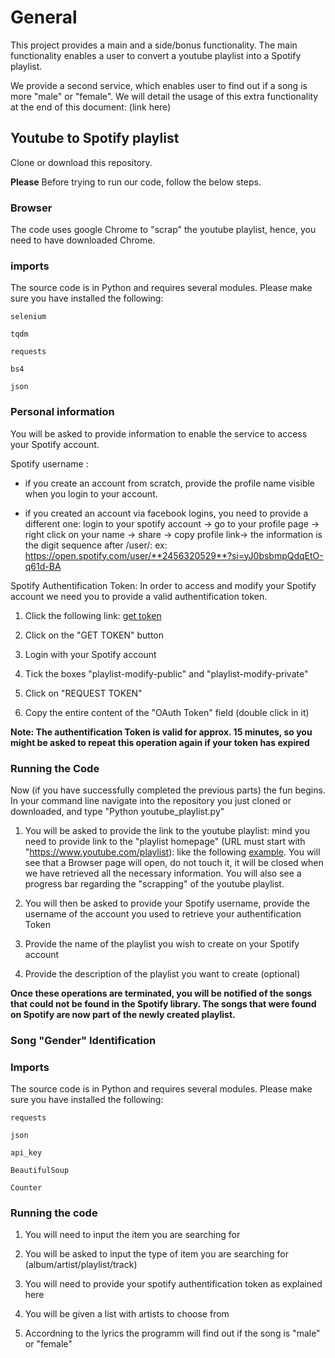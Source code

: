 # General
This project provides a main and a side/bonus functionality.
The main functionality enables a user to convert a youtube playlist into a Spotify playlist.

We provide a second service, which enables user to find out if a song is more "male" or "female". We will detail the usage of this extra functionality at the end of this document: (link here)

## Youtube to Spotify playlist
Clone or download this repository.

**Please** Before trying to run our code, follow the below steps.

### Browser

The code uses google Chrome to "scrap" the youtube playlist, hence, you need to have downloaded Chrome.

### imports
The source code is in Python and requires several modules. Please make sure you have installed the following:
```
selenium

tqdm

requests

bs4

json
```
### Personal information

You will be asked to provide information to enable the service to access your Spotify account.

Spotify username : 
- if you create an account from scratch, provide the	profile name visible when you login to your account.

- if you created an account via facebook logins, you need to provide a different one: login to your spotify account -> go to your profile page -> right click on your name -> share -> copy profile link-> the information is the digit sequence after /user/: ex: https://open.spotify.com/user/**2456320529**?si=yJ0bsbmpQdqEtO-q61d-BA

Spotify Authentification Token:
In order to access and modify your Spotify account we need you to provide a valid authentification token.

1. Click the following link: [get token](https://beta.developer.spotify.com/console/post-playlists/) 

2. Click on the "GET TOKEN" button

3. Login with your Spotify account

4. Tick the boxes "playlist-modify-public" and "playlist-modify-private"

5. Click on "REQUEST TOKEN"

6. Copy the entire content of the "OAuth Token" field (double click in it)

**Note: The authentification Token is valid for approx. 15 minutes, so you might be asked to repeat this operation again if your token has expired**

### Running the Code

Now (if you have successfully completed the previous parts) the fun begins. In your command line navigate into the repository you just cloned or downloaded, and type "Python youtube_playlist.py"

1. You will be asked to provide the link to the youtube playlist: mind you need to provide link to the "playlist homepage" (URL must start with "https://www.youtube.com/playlist): like the following [example](https://www.youtube.com/playlist?list=PLDzVECoc2lpTFnCQTzTK8RIRnuFW-fFbu).
You will see that a Browser page will open, do not touch it, it will be closed when we have retrieved all the necessary information. You will also see a progress bar regarding the "scrapping" of the youtube playlist. 

2. You will then be asked to provide your Spotify username, provide the username of the account you used to retrieve your authentification Token

3. Provide the name of the playlist you wish to create on your Spotify account




4. Provide the description of the playlist you want to create (optional) 

**Once these operations are terminated, you will be notified of the songs that could not be found in the Spotify library. The songs that were found on Spotify are now part of the newly created playlist.**


### Song "Gender" Identification

### Imports

The source code is in Python and requires several modules. Please make sure you have installed the following:
```
requests

json

api_key

BeautifulSoup

Counter
```
### Running the code

1. You will need to input the item you are searching for

2. You will be asked to input the type of item you are searching for (album/artist/playlist/track)

3. You will need to provide your spotify authentification token as explained here

4. You will be given a list with artists to choose from

5. Accordning to the lyrics the programm will find out if the song is "male" or "female"


